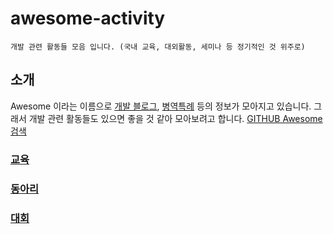 # awesome-activity
```
개발 관련 활동들 모음 입니다. (국내 교육, 대외활동, 세미나 등 정기적인 것 위주로)
```

## 소개
Awesome 이라는 이름으로 [개발 블로그](https://github.com/sarojaba/awesome-devblog), [병역특례](https://github.com/sesang06/awesome-alternative-military-service) 등의 정보가 모아지고 있습니다. 그래서 개발 관련 활동들도 있으면 좋을 것 같아 모아보려고 합니다.
[GITHUB Awesome 검색](https://github.com/search?p=3&q=awesome&type=Repositories)

### [교육](https://github.com/FKgk/awesome-activity/blob/master/%EA%B5%90%EC%9C%A1.md)
### [동아리](https://github.com/FKgk/awesome-activity/blob/master/%EB%8F%99%EC%95%84%EB%A6%AC.md)
### [대회](https://github.com/FKgk/awesome-activity/blob/master/%EB%8C%80%ED%9A%8C.md)
